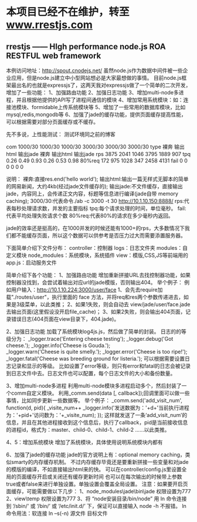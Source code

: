 ﻿# 本项目已经不在维护，转至 www.rrestjs.com

## rrestjs —— HIgh performance node.js ROA  RESTFUL  web framework

本例访问地址：http://spout.cnodejs.net/
虽然node.js作为数据中间件被一些企业应用，但是node.js建立中小型网站想必是大家最想做的事情。
目前node.js框架最出名的也就是expressjs了，这两天我对expressjs做了一个简单的二次开发，增加了一些功能：
1、加强路由功能
2、加强日志功能
3、增加multi-node多进程，并且根据他提供的API写了进程间通信的模块
4、增加常用系统模块：如：连接池模块、formidable上传系统模块等
5、增加了一些常用的数据库模块，比如mysql,redis,mongodb等
6、加强了jade的缓存功能，提供页面缓存提高性能，可以根据需要对部分页面缓存或不缓存。


先不多说，上性能测试：
测试环境同之前的博客

 com	 1000/30	 1000/30	1000/30 	3000/30 	3000/30 	3000/30 
 type	 裸奔	 输出html	输出jade 	 裸奔	 输出html	 输出jade
 rps	 3875	 2041	 1046	 3795	 1889	 907
 tpq	 0.26	 0.49	 0.93	 0.26	 0.53	 0.98
 80%req	 172	 975	1028	 347	 2458	 4131
 fail	 0	 0	 0	 0	 0	 0
   
说明：
裸奔:直接res.end('hello world');
输出html:输出一篇无样式无脚本的简单的网易新闻，大约4kb(经过jade文件缓存的);
输出jade:不文件缓存，直接输出jade，内容同上，会传递正文内容，标题等信息进行编译(jade自带 memory caching);
3000/30:代表命令./ab -c 3000 -t 30 http://10.1.10.150:8888/ 
rps:代表每秒处理请求数，并发的主要指标 
tpq:每个请求处理的时间，单位毫秒。 
fail:代表平均处理失败请求个数 
80%req:代表80%的请求在多少毫秒内返回。

jade的效率还是挺高的，在1000并发的时候还能有1000+的rps，大多数情况下我们都不能缓存页面，所以这个数据可以供参考是否压力过大而需要添置服务器。

下面简单介绍下文件分布：
controller：控制器
logs：日志文件夹
modules：自定义模块
node_modules：系统模块，系统插件
view：模版,CSS,JS等前端用的
app.js：启动服务文件

简单介绍下各个功能：
1、加强路由功能
增加重新拼接URL去找控制器功能，如果控制器没找到，会尝试着输出对应url的jade模版，否则输出404。
举个例子：
例如用户输入：http://10.1.10.224:3000/user/face
1、会先去require加载"./routes/user"，执行里面的 face 方法，并将req和res两个参数传递进去，如果是3级菜单，以此类推；
2、如果1失败，则会自动去 view/jade/user/face.jade 去输出页面(这里假设没开启file_cache)；
3、如果2失败，则会输出404页面，记录错误日志(404页面在view目录下，404.jade)。

2、加强日志功能
加载了系统模块log4js.js，然后做了简单的封装。
日志的的等级分为：
_logger.trace('Entering cheese testing');
_logger.debug('Got cheese.');
_logger.info('Cheese is Gouda.');  
_logger.warn('Cheese is quite smelly.');
_logger.error('Cheese is too ripe!');
_logger.fatal('Cheese was breeding ground for listeria.');
可以根据需要设置日志记录和显示的等级。
比如设置了error等级，则只有error和fatal的日志会被记录到日志文件中去。日志文件也可以配置，每个日志文件的大小和备份数量。

3、增加multi-node多进程
利用multi-node模块多进程启动多个，然后封装了一个comm自定义模块。
利用_comm.send(data [, callback]);回调里面可以做一些事情，比如同步更新一些数据等。
举个例子：
_comm.send('add_visit_num', function(d, pid){
    _visite_num++
    _logger.info('发送数据为：'+d+'当前执行进程为：'+pid+'访问数为：'+_visite_num);
   });
这样就发送了一条‘add_visit_num’的信息，并且在其他进程接收到这个信息后，执行了callback，pid是当前接收信息的进程id，格式为：master、child-0、child-1、child-2 ……以此类推。

4、5：增加系统模块
增加了系统模块，具体使用说明系统模块内都有

6、加强了jade的缓存功能
jade的官方说明上有：optional memory caching，类似smarty的内存缓存机制。
不过内存缓存毕竟还是要重新拼接一些变量和对jade的模版的编译，不如直接输出html来的快。
可以在controller/config.js里设置全局的页面缓存开启或关闭还有缓存更新时间
也可以在每次输出的时候带上参数true或者false来进行单独设置。单独设置会覆盖全局设置。
注意：如果要开启页面缓存，可能需要做以下几步：
1、node_modules\jade\bin\jade  权限设置为777
2、view\temp  权限设置为777
3、将 “node安装目录/bin/node” 用 ln 命令连接到 ‘/sbin/' 或 ‘/bin/’ 或 ‘/etc/init.d/’ 下，保证可以直接输入 node -h 不报错。
ln 命令用法：软连接
ln  –s(-n)  源文件 目标文件